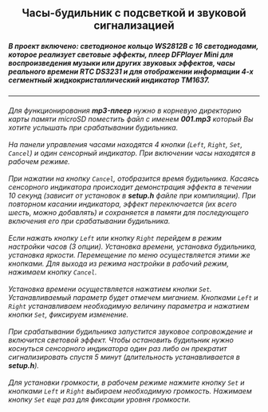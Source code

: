 <H2 align='center'>Часы-будильник с подсветкой и звуковой сигнализацией</H2>


##### В проект включено: светодионое кольцо ***WS2812B*** с 16 светодиодами, которое реализует световые эффекты, плеер ***DFPlayer Mini*** для воспроизведения музыки или других звуковых эффектов, часы реального времени ***RTC DS3231*** и для отображении информации 4-х сегментный жидкокристаллический индикатор ***TM1637***.
__________________________________
###### Для функционирования ***mp3-плеер*** нужно в корневую директорию карты памяти microSD поместить файл с именем ***001.mp3*** который Вы хотите услышать при срабатывании будильника. <br><br>На панели управления часами находятся 4 кнопки (```Left```, ```Right```, ```Set```, ```Cancel```) и один сенсорный индикатор. При включении часы находятся в рабочем режиме. <br><br>При нажатии на кнопку ```Cancel```, отобразится время будильника. Касаясь сенсорного индикатора происходит демонстрация эффекта в течении 10 секунд (зависит от установок в ***setup.h*** файле при компиляции). При повторном касании индикатора, эффект переключается (их всего шесть, можно добавлять) и сохраняется в памяти для последующего включения его при срабатывании будильника. <br><br>Если нажать кнопку ```Left``` или кнопку ```Right``` перейдем в режим настройки часов (3 опции). Установка времени, установка будильника, установка яркости. Перемещение по меню осуществляется этими же кнопками. Для выхода из режима настройки в рабочий режим, нажимаем кнопку ```Cancel```. <br><br>Установка времени осуществляется нажатием кнопки ```Set```. Устанавливаемый параметр будет отмечем миганием. Кнопками ```Left``` и ```Right``` устанавливаем необходимую величину параметра и нажатием кнопки ```Set```, фиксируем изменение. <br><br>При срабатывании будильника запустится звуковое сопровождение и включится световой эффект. Чтобы остановить будильник нужно коснуться сенсорного индикатора один раз либо он прекратит сигнализировать спустя 5 минут (длительность устанавливается в ***setup.h***). <br><br>Для установки громкости, в рабочем режиме нажмите кнопку ```Set``` и кнопками ```Left``` и ```Right``` выбираем необходимую громкость. Нажимаем кнопку ```Set``` еще раз для фиксации уровня громкости.
